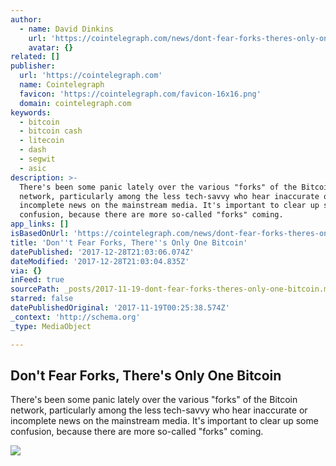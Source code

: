 ```yaml
---
author:
  - name: David Dinkins
    url: 'https://cointelegraph.com/news/dont-fear-forks-theres-only-one-bitcoin'
    avatar: {}
related: []
publisher:
  url: 'https://cointelegraph.com'
  name: Cointelegraph
  favicon: 'https://cointelegraph.com/favicon-16x16.png'
  domain: cointelegraph.com
keywords:
  - bitcoin
  - bitcoin cash
  - litecoin
  - dash
  - segwit
  - asic
description: >-
  There's been some panic lately over the various "forks" of the Bitcoin
  network, particularly among the less tech-savvy who hear inaccurate or
  incomplete news on the mainstream media. It's important to clear up some
  confusion, because there are more so-called "forks" coming.
app_links: []
isBasedOnUrl: 'https://cointelegraph.com/news/dont-fear-forks-theres-only-one-bitcoin'
title: 'Don''t Fear Forks, There''s Only One Bitcoin'
datePublished: '2017-12-28T21:03:06.074Z'
dateModified: '2017-12-28T21:03:04.835Z'
via: {}
inFeed: true
sourcePath: _posts/2017-11-19-dont-fear-forks-theres-only-one-bitcoin.md
starred: false
datePublishedOriginal: '2017-11-19T00:25:38.574Z'
_context: 'http://schema.org'
_type: MediaObject

---
```

<article style=""><h1>Don't Fear Forks, There's Only One Bitcoin</h1><p>There's been some panic lately over the various "forks" of the Bitcoin network, particularly among the less tech-savvy who hear inaccurate or incomplete news on the mainstream media. It's important to clear up some confusion, because there are more so-called "forks" coming.</p><img src="https://cointelegraph.com/images/725_Ly9jb2ludGVsZWdyYXBoLmNvbS9zdG9yYWdlL3VwbG9hZHMvdmlldy84Njk3MWU3ZTZkOGY4Y2EzZjBiZWEyMzUwMzgxMzkzZi5qcGc=.jpg" /></article>